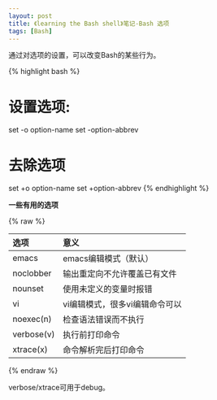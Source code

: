 ```yaml
---
layout: post
title: 《learning the Bash shell》笔记-Bash 选项
tags: [Bash]
---
```


通过对选项的设置，可以改变Bash的某些行为。

{% highlight bash %}
# 设置选项:
set -o option-name
set -option-abbrev
# 去除选项
set +o option-name
set +option-abbrev
{% endhighlight %}

**一些有用的选项**

{% raw %}

|   选项    |   意义
|:----------|:-------
|   emacs   |   emacs编辑模式（默认）
|  noclobber|   输出重定向不允许覆盖已有文件
|   nounset |   使用未定义的变量时报错
|   vi      |   vi编辑模式，很多vi编辑命令可以
| noexec(n) |   检查语法错误而不执行
| verbose(v)|   执行前打印命令
| xtrace(x) |   命令解析完后打印命令

{% endraw %}

verbose/xtrace可用于debug。
